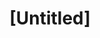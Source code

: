 ---
pid: LLP424
title: "[Untitled]"
location_transcription: 
zipcode: '19143'
outside_phl: 
neighborhood: University City
age: '11'
age_range: 6-13
instagram: 
image_file_name: LLP_424.jpg
proposal_transcription: 
topic: Unknown
topic_summary: '0'
type: Other No Form
keywords_other: unfinished
credit: Ayush Bennur
image_labels: 
twitter: 
facebook: 
permalink: "/monuments/llp424/"
layout: item-page
---